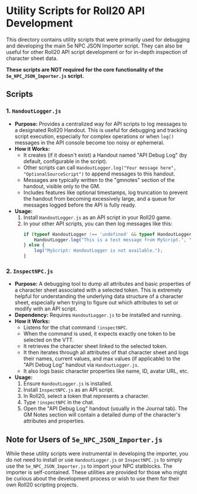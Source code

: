 # Utility Scripts for Roll20 API Development

This directory contains utility scripts that were primarily used for debugging and developing the main 5e NPC JSON Importer script. They can also be useful for other Roll20 API script development or for in-depth inspection of character sheet data.

**These scripts are NOT required for the core functionality of the `5e_NPC_JSON_Importer.js` script.**

## Scripts

### 1. `HandoutLogger.js`

*   **Purpose:** Provides a centralized way for API scripts to log messages to a designated Roll20 Handout. This is useful for debugging and tracking script execution, especially for complex operations or when `log()` messages in the API console become too noisy or ephemeral.
*   **How it Works:**
    *   It creates (if it doesn't exist) a Handout named "API Debug Log" (by default, configurable in the script).
    *   Other scripts can call `HandoutLogger.log("Your message here", "OptionalSourceScript")` to append messages to this handout.
    *   Messages are typically written to the "gmnotes" section of the handout, visible only to the GM.
    *   Includes features like optional timestamps, log truncation to prevent the handout from becoming excessively large, and a queue for messages logged before the API is fully ready.
*   **Usage:**
    1.  Install `HandoutLogger.js` as an API script in your Roll20 game.
    2.  In your other API scripts, you can then log messages like this:
        ```javascript
        if (typeof HandoutLogger !== 'undefined' && typeof HandoutLogger.log === 'function') {
            HandoutLogger.log("This is a test message from MyScript.", "MyScript");
        } else {
            log("MyScript: HandoutLogger is not available.");
        }
        ```

### 2. `InspectNPC.js`

*   **Purpose:** A debugging tool to dump all attributes and basic properties of a character sheet associated with a selected token. This is extremely helpful for understanding the underlying data structure of a character sheet, especially when trying to figure out which attributes to set or modify with an API script.
*   **Dependency:** Requires `HandoutLogger.js` to be installed and running.
*   **How it Works:**
    *   Listens for the chat command `!inspectNPC`.
    *   When the command is used, it expects exactly one token to be selected on the VTT.
    *   It retrieves the character sheet linked to the selected token.
    *   It then iterates through all attributes of that character sheet and logs their names, current values, and max values (if applicable) to the "API Debug Log" handout via `HandoutLogger.js`.
    *   It also logs basic character properties like name, ID, avatar URL, etc.
*   **Usage:**
    1.  Ensure `HandoutLogger.js` is installed.
    2.  Install `InspectNPC.js` as an API script.
    3.  In Roll20, select a token that represents a character.
    4.  Type `!inspectNPC` in the chat.
    5.  Open the "API Debug Log" handout (usually in the Journal tab). The GM Notes section will contain a detailed dump of the character's attributes and properties.

## Note for Users of `5e_NPC_JSON_Importer.js`

While these utility scripts were instrumental in developing the importer, you do not need to install or use `HandoutLogger.js` or `InspectNPC.js` to simply use the `5e_NPC_JSON_Importer.js` to import your NPC statblocks. The importer is self-contained. These utilities are provided for those who might be curious about the development process or wish to use them for their own Roll20 scripting projects. 